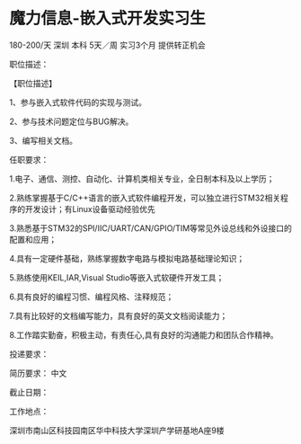 # 魔力信息-嵌入式开发实习生

180-200/天 深圳 本科 5天／周 实习3个月 提供转正机会

职位描述：

【职位描述】

1、参与嵌入式软件代码的实现与测试。

2、参与技术问题定位与BUG解决。

3、编写相关文档。

任职要求：

1.电子、通信、测控、自动化、计算机类相关专业，全日制本科及以上学历；

2.熟练掌握基于C/C++语言的嵌入式软件编程开发，可以独立进行STM32相关程序的开发设计；有Linux设备驱动经验优先

3.熟悉基于STM32的SPI/IIC/UART/CAN/GPIO/TIM等常见外设总线和外设接口的配置和应用；

4.具有一定硬件基础，熟练掌握数字电路与模拟电路基础理论知识；

5.熟练使用KEIL,IAR,Visual Studio等嵌入式软硬件开发工具；

6.具有良好的编程习惯、编程风格、注释规范；

7.具有比较好的文档编写能力，具有良好的英文文档阅读能力；

8.工作踏实勤奋，积极主动，有责任心,具有良好的沟通能力和团队合作精神。

投递要求：

简历要求： 中文

截止日期：

工作地点：

深圳市南山区科技园南区华中科技大学深圳产学研基地A座9楼